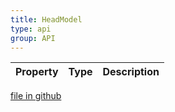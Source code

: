 ```yaml
---
title: HeadModel
type: api
group: API
---
```



Property|Type|Description
---|---|---

[file in github](https://github.com/qgrid/ng2/core/head.model.js)
